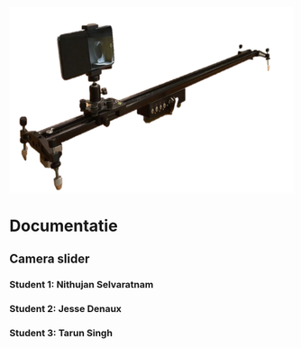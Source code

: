 <img src="/docs/assets/media/image1.png"
style="width:6.45625in;height:3.42569in" />

# Documentatie

## Camera slider

### Student 1: Nithujan Selvaratnam

### Student 2: Jesse Denaux

### Student 3: Tarun Singh
